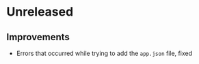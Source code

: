 # Unreleased

## Improvements

- Errors that occurred while trying to add the `app.json` file, fixed